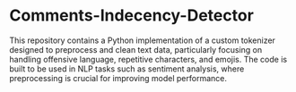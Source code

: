 # Comments-Indecency-Detector
This repository contains a Python implementation of a custom tokenizer designed to preprocess and clean text data, particularly focusing on handling offensive language, repetitive characters, and emojis. The code is built to be used in NLP tasks such as sentiment analysis, where preprocessing is crucial for improving model performance.
